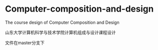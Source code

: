 # Computer-composition-and-design
The course design of Computer Composition and Design

山东大学计算机科学与技术学院计算机组成与设计课程设计

文件在master分支下
